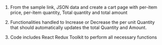 1. From the sample link, JSON data and create a cart page with per-item price, per-item quantity, Total quantity and total amount

2. Functionalities handled to Increase or Decrease the per unit Quantity that should automatically updates the total Quantity and Amount.

3. Code includes React Redux Toolkit to perform all necessary functions
